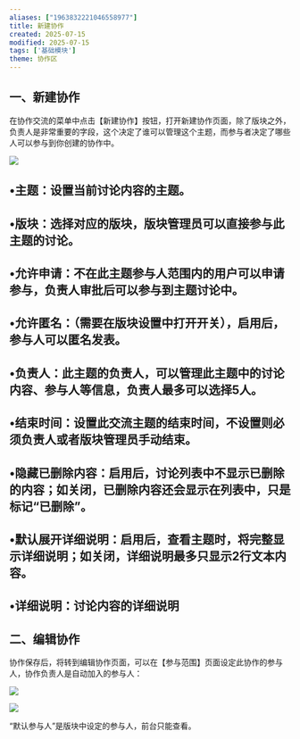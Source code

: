 ```yaml
---
aliases: ["1963832221046558977"]
title: 新建协作
created: 2025-07-15
modified: 2025-07-15
tags: ['基础模块']
theme: 协作区
---
```


## 一、新建协作

在协作交流的菜单中点击【新建协作】按钮，打开新建协作页面，除了版块之外，负责人是非常重要的字段，这个决定了谁可以管理这个主题，而参与者决定了哪些人可以参与到你创建的协作中。

![](https://myhelpdoc.oss-cn-heyuan.aliyuncs.com/mdimages/0463b14db6e86a12c75b59ba78c4d4a1.jpg)

## •主题：设置当前讨论内容的主题。

## •版块：选择对应的版块，版块管理员可以直接参与此主题的讨论。

## •允许申请：不在此主题参与人范围内的用户可以申请参与，负责人审批后可以参与到主题讨论中。

## •允许匿名：（需要在版块设置中打开开关），启用后，参与人可以匿名发表。

## •负责人：此主题的负责人，可以管理此主题中的讨论内容、参与人等信息，负责人最多可以选择5人。

## •结束时间：设置此交流主题的结束时间，不设置则必须负责人或者版块管理员手动结束。

## •隐藏已删除内容：启用后，讨论列表中不显示已删除的内容；如关闭，已删除内容还会显示在列表中，只是标记“已删除”。

## •默认展开详细说明：启用后，查看主题时，将完整显示详细说明；如关闭，详细说明最多只显示2行文本内容。

## •详细说明：讨论内容的详细说明

## 二、编辑协作

协作保存后，将转到编辑协作页面，可以在【参与范围】页面设定此协作的参与人，协作负责人是自动加入的参与人：

![](https://myhelpdoc.oss-cn-heyuan.aliyuncs.com/mdimages/d409dabf8e75df2e0d9970cc696ab5c1.jpg)

![](https://myhelpdoc.oss-cn-heyuan.aliyuncs.com/mdimages/c4d61d866a2c5e465facf5d045da5a33.jpg)

“默认参与人”是版块中设定的参与人，前台只能查看。

